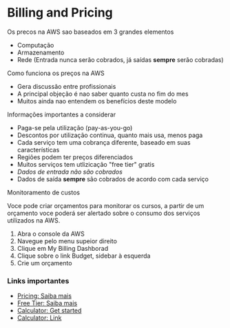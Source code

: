 # Billing and Pricing

Os precos na AWS sao baseados em 3 grandes elementos
- Computação
- Armazenamento
- Rede (Entrada nunca serão cobrados, já saídas **sempre** serão cobradas)

Como funciona os preços na AWS
  - Gera discussão entre profissionais
  - A principal objeção é nao saber quanto custa no fim do mes
  - Muitos ainda nao entendem os benefícios deste modelo 

Informações importantes a considerar
  - Paga-se pela utilização (pay-as-you-go)
  - Descontos por utilização continua, quanto mais usa, menos paga
  - Cada serviço tem uma cobrança diferente, baseado em suas características
  - Regiões podem ter preços diferenciados
  - Muitos serviços tem utlizicação "free tier" gratis
  - *Dados de entrada não são cobrados*
  - Dados de saída **sempre** são cobrados de acordo com cada serviço

Monitoramento de custos

Voce pode criar orçamentos para monitorar os cursos, a partir de um orçamento voce poderá ser alertado sobre o consumo dos serviços utilizados na AWS.

1. Abra o console da AWS
2. Navegue pelo menu supeior direito
3. Clique em My Billing Dashborad
4. Clique sobre o link Budget, sidebar à esquerda
5. Crie um orçamento

### Links importantes
- [Pricing: Saiba mais](https://aws.amazon.com/pricing/)
- [Free Tier: Saiba mais](https://aws.amazon.com/free/)
- [Calculator: Get started](https://docs.aws.amazon.com/pricing-calculator/latest/userguide/getting-started.html)  
- [Calculator: Link](https://calculator.aws/#/estimate)